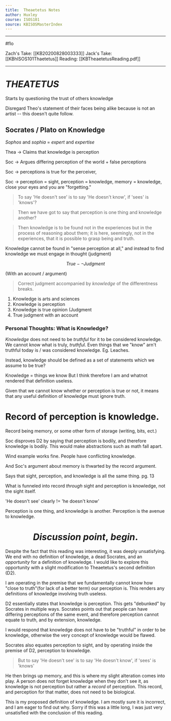 ```yaml
---
title:  Theaetetus Notes 
author: Huxley 
course: ISOS101
source: KBISOSMasterIndex
---
```


--- 

#flo

Zach's Take: [[KB20200828003333]]
Jack's Take: [[KBhISOS101Thaetetus]]
Reading: [[KBTheaetetusReading.pdf]]

---

# $THEATETUS$

Starts by questioning the trust of others knowledge 

Disregard Theo's statement of their faces being alike because is not an artist -- this doesn't quite follow. 


## Socrates / Plato on Knowledge 

*Sophos* and *sophia*  = *expert* and *expertise*


Thea -> Claims that knowledge is perception 

Soc -> Argues differing perception of the world + false perceptions 

Soc -> perceptions is true for the perceiver, 

Soc -> perception = sight, perception = knowledge, memory = knowledge, close your eyes and you are "forgetting." 

> To say 'He doesn't see' is to say 'He doesn't know', if 'sees' is 'knows'? 

> Then we have got to say that perception is one thing and knowledge another?

> Then knowledge is to be found not in the experiences but in the process of reasoning about them; it is here, seemingly, not in the experiences, that it is possible to grasp being and truth.


Knowledge cannot be found in "sense perception at all," and instead to find knowledge we must engage in thought (judgment)

*$$True--Judgment$$*

(With an account / argument)


> Correct judgment accompanied by *knowledge* of the differentness
breaks. 


1. Knowledge is arts and sciences
2. Knowledge is perception
3. Knowledge is true opinion (Judgment
4. True judgment with an account 



### Personal Thoughts: What is Knowledge?

*Knowledge* does not need to be *truthful* for it to be considered knowledge. We cannot know what is truly, *truthful*. Even things that we "know" arn't truthful today is / was considered knowledge. Eg. Leaches.


Instead, knowledge should be defined as a set of statements which we assume to be true?  


Knowledge = things we know
But I think therefore I am and whatnot rendered that definition useless. 


Given that we cannot know whether or perception is true or not, it means that any useful definition of knowledge must ignore truth. 


# Record of perception is knowledge.


Record being memory, or some other form of storage (writing, bits, ect.)


Soc disproves D2 by saying that perception is bodily, and therefore knowledge is bodily. This would make abstractions such as math fall apart. 

Wind example works fine. People have conflicting knowledge.

And Soc's argument about memory is thwarted by the record argument. 


Says that sight, perception, and knowledge is all the same thing. 
pg. 13

What is funneled into record *through* sight and perception is knowledge, not the sight itself.

'He doesn't see' clearly != 'he doesn't know'

Perception is one thing, and knowledge is another. Perception is the avenue to knowledge. 


# $$Discussion\ point,\ begin.$$



Despite the fact that this reading was interesting, it was deeply unsatisfying. We end with no definition of knowledge, a dead Socrates, and an *opportunity* for a definition of knowledge. I would like to explore this opportunity with a slight modification to Theaetetus's second definition (D2). 

I am operating in the premise that we fundamentally cannot know how "close to truth"(for lack of a better term) our perception is. This renders any definitions of knowledge involving truth useless.  

D2 essentially states that knowledge is perception. This gets "debunked" by Socrates in multiple ways. Socrates points out that people can have differing perceptions of the same event, and therefore perception cannot equate to truth, and by extension, knowledge.

I would respond that knowledge does not have to be "truthful" in order to be knowledge, otherwise the very concept of knowledge would be flawed. 

Socrates also equates perception to sight, and by operating inside the premise of D2, perception to knowledge.

> But to say 'He doesn't see' is to say 'He doesn't know', if 'sees' is 'knows'


He then brings up memory, and this is where my slight alteration comes into play. A person does not forget knowledge when they don't see it, as knowledge is not perception but rather a *record* of perception. This record, and perception for that matter, does not need to be biological.

This is my proposed definition of knowledge. I am mostly sure it is incorrect, and I am eager to find out why. Sorry if this was a little long, I was just very unsatisfied with the conclusion of this reading.





